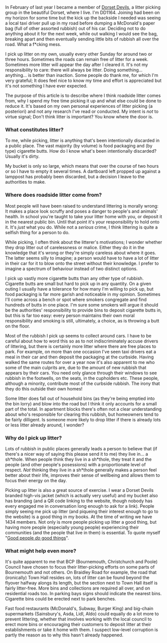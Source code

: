 In February of last year I became a member of [Dorset Devils](https://dorsetdevils.org), a litter picking group in the beautiful Dorset, where I live. I'm DD1164. Joining had been on my horizon for some time but the kick up the backside I needed was seeing a local taxi driver pull up in my road before dumping a McDonald's paper bag (full of other assorted rubbish) out of his car. Deciding not to do anything about it for the next week, while out walking I would see the bag, breaking apart and then eventually sending little bits of rubbish all over the road. What a f*cking mess.

I pick up litter on my own, usually every other Sunday for around two or three hours. Sometimes the roads can remain free of litter for a week. Sometimes more litter will appear the day after I cleared it. It's not my responsibility to care: there will always be litter. Doing something... anything... is better than inaction. Some people do thank me, for which I'm very grateful; It does feel nice to know my time and effort is appreciated but it's not something I have ever expected.

The purpose of this article is to describe where I think roadside litter comes from, why I spend my free time picking it up and what else could be done to reduce it. It's based on my own personal experiences of litter picking (a posteriori) and not any research I've read or conducted. My intent is _not_ to virtue signal; Don't think litter is important? You know where the door is.

### What constitutes litter?

To me, while picking, litter is anything that's been intentionally discarded in a public place. The vast majority (by volume) is food packaging and (by type) cigarette butts. How do I know what's been intentionally discarded? Usually it's dirty.

My bucket is only so large, which means that over the course of two hours or so I have to empty it several times. A dartboard left propped up against a lamppost has probably been discarded, but a decision I leave to the authorities to make.

### Where does roadside litter come from?

Most people will have been raised to understand littering is morally wrong: It makes a place look scruffy and poses a danger to people's and animals' health. In school you're taught to take your litter home with you, or deposit it in the nearest public bin. Until that point it's your responsibility to hold onto it. It's _just_ what you do. While not a _serious_ crime, I think littering is quite a selfish thing for a person to do.

While picking, I often think about the litterer's motivations; I wonder whether they drop litter out of carelessness or malice. Either they do it in the knowledge that it's wrong or they're simply careless about where it goes. The latter seems silly to imagine; a person would have to have a lot of litter in their car for it to blow onto the street without their knowledge. I prefer to imagine a spectrum of behaviour instead of two distinct options.

I pick up vastly more cigarette butts than any other type of rubbish. Cigarette butts are small but hard to pick up in any quantity. On a given outing I usually have a tolerance for how many I'm willing to pick up, but food packaging is far more garish and noticeable in my opinion. Sometimes I'll come across a bench or spot where smokers congregate and find hundreds of butts in one place. I'm sure some smokers will argue it should be the authorities' responsibility to provide bins to deposit cigarette butts in, but this is far too easy: every person maintains their own moral responsibility and smoking is still, ultimately, a choice, as is throwing a butt on the floor.

Most of the rubbish I pick up seems to collect around cars. I have to be careful about how to word this so as to not indiscriminately accuse drivers of littering, but there is certainly more litter where there are free places to park. For example, on more than one occasion I've seen taxi drivers eat a meal in their car and then deposit the packaging at the curbside. Having walked the same routes for over a year now it's also apparent to me who some of the main culprits are, due to the amount of new rubbish that appears by their cars. You need only glance through their windows to see rubbish in the footwells, on the seats, in the cupholders etc. These people, although a minority, contribute most of the curbside rubbish. The irony that they do this outside their own homes!

Some litter does fall out of household bins (as they're being emptied into the bin lorry) and blow into the road but I think it only accounts for a small part of the total. In apartment blocks there's often not a clear understanding about who's responsible for clearing this rubbish, but homeowners tend to be fairly dilligent. Is someone more likely to drop litter if there is already lots or less litter already around, I wonder?

### Why do I pick up litter?

Lots of rubbish in public places generally leads a person to believe that (if there's a nicer way of saying this please send it to me) they live in... a sh\*thole. When people think they live in a sh\*thole, they treat it and the people (and other people's posessions) with a proportionate level of respect. _Not_ thinking they live in a sh\*thole generally makes a person feel better about their life, improves their sense of wellbeing and allows them to focus their energy on the day.

Picking up litter is also a great source of exercise. I wear a Dorset Devils branded high-vis jacket (which is actually very useful) and my bucket also has branding (and a QR code linking to the website, though nobody has every engaged me in conversation long enough to ask for a link). People simply seeing me pick up litter (and piqueing their interest enough to go to the website) is a good thing in my books. At the time of writing we have 1434 members. Not only is more people picking up litter a good thing, but having more people (especially young people) experiencing their communities (and the people that live in them) is essential. To quote myself "[Good people _do_ good things](https://notoriousbfg.com/feed/good)".

### What might help even more?

It's quite apparent to me that BCP (Bournemouth, Christchurch and Poole) Council have chosen to focus their litter-picking efforts on some parts of Bournemouth and not others. On Braidley Road for example, the road that (ironically) Town Hall resides on, lots of litter can be found beyond the flyover halfway alongs its length, but the section next to Town Hall itself is fairly litter-free. More bins and collections are required all over, and on residential roads too. In parking bays signs should indicate the nearest bins. Cigarette bins could be erected next to park benches.

Fast food restaurants (McDonald's, Subway, Burger King) and big-chain supermarkets (Sainsbury's, Asda, Lidl, Aldo) could equally do a lot more to prevent littering, whether that involves working with the local council to erect more bins or encouraging their customers to deposit litter at their establishments or take it home with them. I suspect low-level corruption is partly the reason as to why this hasn't already happened.